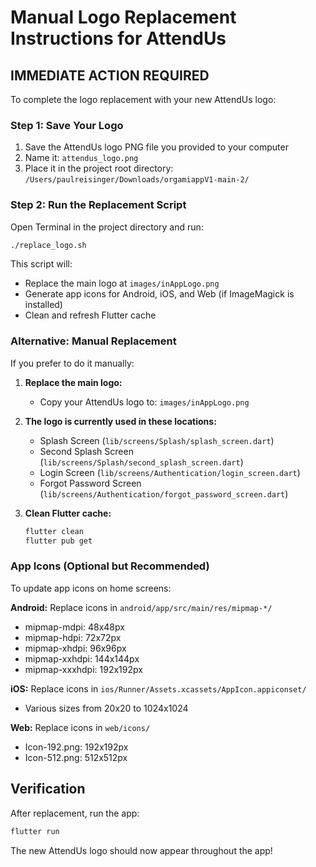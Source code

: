 # Manual Logo Replacement Instructions for AttendUs

## IMMEDIATE ACTION REQUIRED

To complete the logo replacement with your new AttendUs logo:

### Step 1: Save Your Logo
1. Save the AttendUs logo PNG file you provided to your computer
2. Name it: `attendus_logo.png`
3. Place it in the project root directory: `/Users/paulreisinger/Downloads/orgamiappV1-main-2/`

### Step 2: Run the Replacement Script
Open Terminal in the project directory and run:
```bash
./replace_logo.sh
```

This script will:
- Replace the main logo at `images/inAppLogo.png`
- Generate app icons for Android, iOS, and Web (if ImageMagick is installed)
- Clean and refresh Flutter cache

### Alternative: Manual Replacement
If you prefer to do it manually:

1. **Replace the main logo:**
   - Copy your AttendUs logo to: `images/inAppLogo.png`

2. **The logo is currently used in these locations:**
   - Splash Screen (`lib/screens/Splash/splash_screen.dart`)
   - Second Splash Screen (`lib/screens/Splash/second_splash_screen.dart`)
   - Login Screen (`lib/screens/Authentication/login_screen.dart`)
   - Forgot Password Screen (`lib/screens/Authentication/forgot_password_screen.dart`)

3. **Clean Flutter cache:**
   ```bash
   flutter clean
   flutter pub get
   ```

### App Icons (Optional but Recommended)
To update app icons on home screens:

**Android:** Replace icons in `android/app/src/main/res/mipmap-*/`
- mipmap-mdpi: 48x48px
- mipmap-hdpi: 72x72px
- mipmap-xhdpi: 96x96px
- mipmap-xxhdpi: 144x144px
- mipmap-xxxhdpi: 192x192px

**iOS:** Replace icons in `ios/Runner/Assets.xcassets/AppIcon.appiconset/`
- Various sizes from 20x20 to 1024x1024

**Web:** Replace icons in `web/icons/`
- Icon-192.png: 192x192px
- Icon-512.png: 512x512px

## Verification
After replacement, run the app:
```bash
flutter run
```

The new AttendUs logo should now appear throughout the app!
